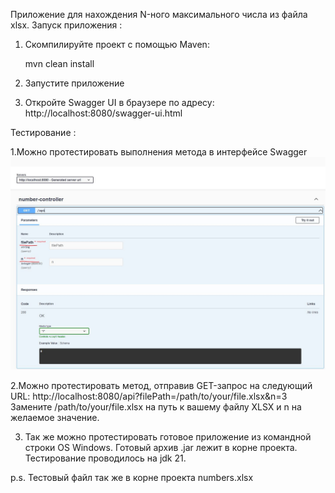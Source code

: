 Приложение для нахождения N-ного максимального числа из файла xlsx.
Запуск приложения :
1. Скомпилируйте проект с помощью Maven:

   mvn clean install

2. Запустите приложение
3. Откройте Swagger UI в браузере по адресу: http://localhost:8080/swagger-ui.html

Тестирование :

1.Можно протестировать выполнения метода в интерфейсе Swagger
![ScreenShot](img.JPG)

2.Можно протестировать метод, отправив GET-запрос на следующий URL:
http://localhost:8080/api?filePath=/path/to/your/file.xlsx&n=3
Замените /path/to/your/file.xlsx на путь к вашему файлу XLSX и n на желаемое значение.

3. Так же можно протестировать готовое приложение из командной строки OS Windows.
Готовый архив .jar лежит в корне проекта. Тестирование проводилось на jdk 21.

p.s. Тестовый файл так же в корне проекта numbers.xlsx
   
   

